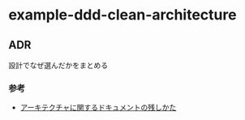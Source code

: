 # example-ddd-clean-architecture


## ADR
設計でなぜ選んだかをまとめる

### 参考
- [アーキテクチャに関するドキュメントの残しかた](https://qiita.com/e99h2121/items/f508ef4c9743b8fc9f5b)
